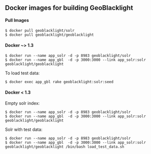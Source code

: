

## Docker images for building GeoBlacklight


#### Pull Images ###
	$ docker pull geoblacklight/solr
	$ docker pull geoblacklight/geoblacklight

#### Docker ~> 1.3

	$ docker run --name app_solr -d -p 8983 geoblacklight/solr
	$ docker run --name app_gbl  -d -p 3000:3000 --link app_solr:solr geoblacklight/geoblacklight

To load test data:

	$ docker exec app_gbl rake geoblacklight:solr:seed

#### Docker < 1.3

Empty solr index:

	$ docker run --name app_solr -d -p 8983 geoblacklight/solr
	$ docker run --name app_gbl  -d -p 3000:3000 --link app_solr:solr geoblacklight/geoblacklight

Solr with test data:

	$ docker run --name app_solr -d -p 8983 geoblacklight/solr
	$ docker run --name app_gbl  -d -p 3000:3000 --link app_solr:solr geoblacklight/geoblacklight /bin/bash load_test_data.sh
